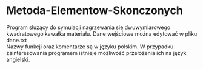 # Metoda-Elementow-Skonczonych

Program służący do symulacji nagrzewania się dwuwymiarowego kwadratowego kawałka materiału. Dane wejściowe można edytować w pliku dane.txt</br>
Nazwy funkcji oraz komentarze są w języku polskim. W przypadku zainteresowania programem istnieje możliwość przełożenia ich na język angielski.
